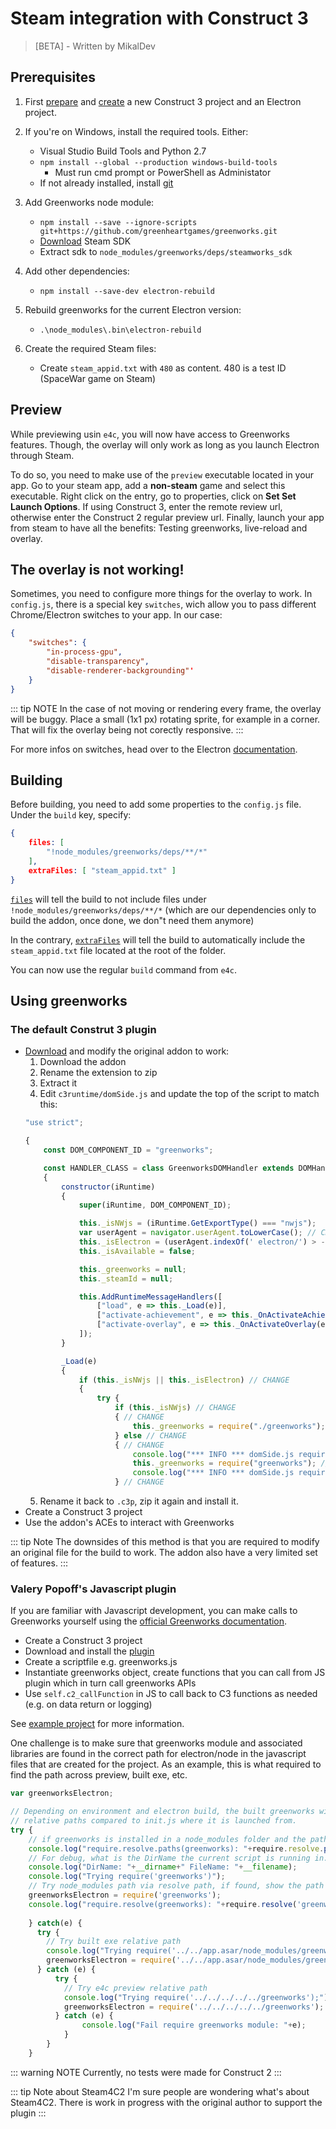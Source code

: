 # Steam integration with Construct 3
> [BETA] - Written by MikalDev

## Prerequisites

1. First [prepare](/intro/getting-started.html) and [create](/intro/using-the-module.html#creating-the-project) a new Construct 3 project and an Electron project.

2. If you're on Windows, install the required tools. Either: 
    - Visual Studio Build Tools and Python 2.7
    - `npm install --global --production windows-build-tools`
        - Must run cmd prompt or PowerShell as Administator
    - If not already installed, install [git](https://git-scm.com/download/win)

3. Add Greenworks node module:
    - `npm install --save --ignore-scripts git+https://github.com/greenheartgames/greenworks.git`
    - [Download](https://partner.steamgames.com/?goto=%2Fdownloads%2Flist) Steam SDK
    - Extract sdk to `node_modules/greenworks/deps/steamworks_sdk`

4. Add other dependencies: 
    - `npm install --save-dev electron-rebuild`

5. Rebuild greenworks for the current Electron version:
    - `.\node_modules\.bin\electron-rebuild` 

6. Create the required Steam files:
    - Create `steam_appid.txt` with `480` as content. 480 is a test ID (SpaceWar game on Steam)

## Preview

While previewing usin `e4c`, you will now have access to Greenworks features. Though, the overlay will only work as long as you launch Electron through Steam.

To do so, you need to make use of the `preview` executable located in your app. Go to your steam app, add a **non-steam** game and select this executable.
Right click on the entry, go to properties, click on **Set Set Launch Options**. If using Construct 3, enter the remote review url, otherwise enter the Construct 2 regular preview url. Finally, launch your app from steam to have all the benefits: Testing greenworks, live-reload and overlay.

## The overlay is not working!

Sometimes, you need to configure more things for the overlay to work.
In `config.js`, there is a special key `switches`, wich allow you to pass different Chrome/Electron switches to your app. In our case: 

```json
{
    "switches": {
        "in-process-gpu",
        "disable-transparency",
        "disable-renderer-backgrounding"'
    }
}
```

::: tip NOTE
In the case of not moving or rendering every frame, the overlay will be buggy. Place a small (1x1 px) rotating sprite, for example in a corner. That will fix the overlay being not corectly responsive.
:::

For more infos on switches, head over to the Electron [documentation]().

## Building

Before building, you need to add some properties to the `config.js` file. Under the `build` key, specify:

```json
{
    files: [
        "!node_modules/greenworks/deps/**/*"
    ],
    extraFiles: [ "steam_appid.txt" ]
}
```

[`files`](https://www.electron.build/configuration/contents.html#files) will tell the build to not include files under `!node_modules/greenworks/deps/**/*` (which are our dependencies only to build the addon, once done, we don"t need them anymore)

In the contrary, [`extraFiles`](https://www.electron.build/configuration/contents.html#extrafiles) will tell the build to automatically include the `steam_appid.txt` file located at the root of the folder.

You can now use the regular `build` command from `e4c`.

## Using greenworks

### The default Construt 3 plugin
- [Download](https://www.construct.net/en/make-games/addons/84/greenworks) and modify the original addon to work: 
    1. Download the addon
    2. Rename the extension to zip
    3. Extract it
    4. Edit `c3runtime/domSide.js` and update the top of the script to match this:
	```javascript
	"use strict";

	{
		const DOM_COMPONENT_ID = "greenworks";

		const HANDLER_CLASS = class GreenworksDOMHandler extends DOMHandler
		{
			constructor(iRuntime)
			{
				super(iRuntime, DOM_COMPONENT_ID);

				this._isNWjs = (iRuntime.GetExportType() === "nwjs");
				var userAgent = navigator.userAgent.toLowerCase(); // CHANGE
				this._isElectron = (userAgent.indexOf(' electron/') > -1); // CHANGE
				this._isAvailable = false;

				this._greenworks = null;
				this._steamId = null;

				this.AddRuntimeMessageHandlers([
					["load", e => this._Load(e)],
					["activate-achievement", e => this._OnActivateAchievement(e)],
					["activate-overlay", e => this._OnActivateOverlay(e)]
				]);
			}

			_Load(e)
			{
				if (this._isNWjs || this._isElectron) // CHANGE
				{
					try {
						if (this._isNWjs) // CHANGE
						{ // CHANGE
							this._greenworks = require("./greenworks"); // CHANGE
						} else // CHANGE
						{ // CHANGE
							console.log("*** INFO *** domSide.js require(greenworks)"); // CHANGE
							this._greenworks = require("greenworks"); // CHANGE
							console.log("*** INFO *** domSide.js require(greenworks) result: "+this._greenworks); // CHANGE
						} // CHANGE
	```
    5. Rename it back to `.c3p`, zip it again and install it.
- Create a Construct 3 project
- Use the addon's ACEs to interact with Greenworks

::: tip Note
The downsides of this method is that you are required to modify an original file for the build to work.
The addon also have a very limited set of features.
::: 

### Valery Popoff's Javascript plugin
If you are familiar with Javascript development, you can make calls to Greenworks yourself using the [official Greenworks documentation](https://github.com/greenheartgames/greenworks/tree/master/docs).

- Create a Construct 3 project
- Download and install the [plugin](https://www.construct.net/en/make-games/addons/1/javascript)
- Create a scriptfile e.g. greenworks.js
- Instantiate greenworks object, create functions that you can call from JS plugin which in turn call greenworks APIs    
-  Use `self.c2_callFunction` in JS to call back to C3 functions as needed (e.g. on data return or logging)   

See [example project](/GreenWorksTest.c3p) for more information.

One challenge is to make sure that greenworks module and associated libraries are found in the correct path for electron/node in the javascript files that are created for the project. As an example, this is what required to find the path across preview, built exe, etc.

```javascript
var greenworksElectron;

// Depending on environment and electron build, the built greenworks will be at different
// relative paths compared to init.js where it is launched from.
try {
    // if greenworks is installed in a node_modules folder and the path is available in resolve paths
	console.log("require.resolve.paths(greenworks): "+require.resolve.paths('greenworks'));
	// For debug, what is the DirName the current script is running in.
	console.log("DirName: "+__dirname+" FileName: "+__filename);
	console.log("Trying require('greenworks')");
	// Try node_modules path via resolve path, if found, show the path
	greenworksElectron = require('greenworks');
	console.log("require.resolve(greenworks): "+require.resolve('greenworks'));
	
	} catch(e) {
	  try {
		// Try built exe relative path
		console.log("Trying require('../../app.asar/node_modules/greenworks');");
		greenworksElectron = require('../../app.asar/node_modules/greenworks');
	  } catch (e) {
		  try {
			// Try e4c preview relative path
			console.log("Trying require('../../../../../greenworks');");
		  	greenworksElectron = require('../../../../../greenworks');
		  } catch (e) {
    			console.log("Fail require greenworks module: "+e);
  			}
		}
	}
```


::: warning NOTE
Currently, no tests were made for Construct 2
:::

::: tip Note about Steam4C2
I'm sure people are wondering what's about Steam4C2.
There is work in progress with the original author to support the plugin
:::
